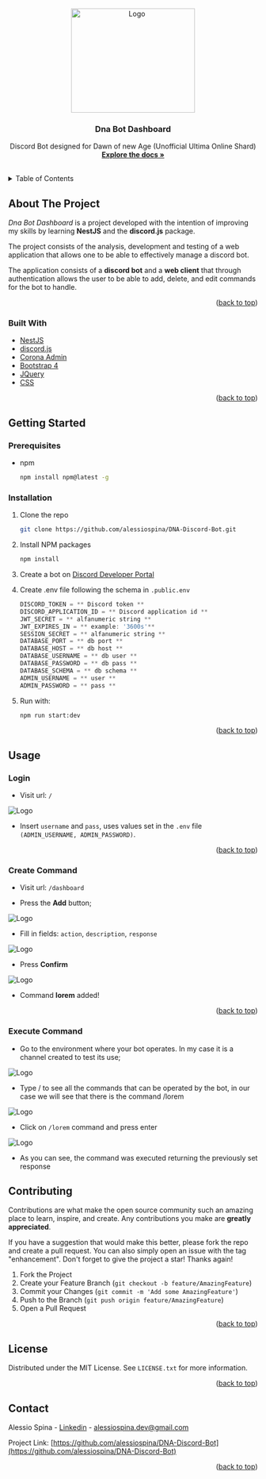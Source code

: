 <a name="readme-top"></a>


<!-- PROJECT LOGO -->
<br />
<div align="center">
  <a href="https://github.com/alessiospina/DNA-Discord-Bot">
    <img src="content/img/logo-dna.png" alt="Logo" width="250" height="210">
  </a>

  <h3 align="center">Dna Bot Dashboard</h3>

  <p align="center">
    Discord Bot designed for Dawn of new Age (Unofficial Ultima Online Shard)
    <br />
    <a href="https://github.com/alessiospina/DNA-Discord-Bot"><strong>Explore the docs »</strong></a>
    <br />
    <br />
  </p>
</div>



<!-- TABLE OF CONTENTS -->
<details>
  <summary>Table of Contents</summary>
  <ol>
    <li>
      <a href="#about-the-project">About The Project</a>
      <ul>
        <li><a href="#built-with">Built With</a></li>
      </ul>
    </li>
    <li>
      <a href="#getting-started">Getting Started</a>
      <ul>
        <li><a href="#prerequisites">Prerequisites</a></li>
        <li><a href="#installation">Installation</a></li>
      </ul>
    </li>
    <li><a href="#usage">Usage</a></li>
    <li><a href="#license">License</a></li>
    <li><a href="#contact">Contact</a></li>
  </ol>
</details>



<!-- ABOUT THE PROJECT -->
## About The Project
*Dna Bot Dashboard* is a project developed with the intention of improving my skills by learning **NestJS** and the **discord.js** package.

The project consists of the analysis, development and testing of a web application that allows one to be able to effectively manage a discord bot.

The application consists of a **discord bot** and a **web client** that through authentication allows the user to be able to add, delete, and edit commands for the bot to handle.

<p align="right">(<a href="#readme-top">back to top</a>)</p>

### Built With

* [NestJS](https://nestjs.com/)
* [discord.js](https://discord.js.org/#/)
* [Corona Admin](https://github.com/BootstrapDash/corona-free-dark-bootstrap-admin-template)
* [Bootstrap 4](https://getbootstrap.com/docs/4.6/getting-started/introduction/)
* [JQuery](https://jquery.com/)
* [CSS]()

<p align="right">(<a href="#readme-top">back to top</a>)</p>



<!-- GETTING STARTED -->
## Getting Started

### Prerequisites
* npm
  ```sh
  npm install npm@latest -g
  ```

### Installation

1. Clone the repo
   ```sh
   git clone https://github.com/alessiospina/DNA-Discord-Bot.git
   ```
2. Install NPM packages
   ```sh
   npm install
   ```
3. Create a bot on [Discord Developer Portal](https://discord.com/developers/docs)

4. Create .env file following the schema in `.public.env`
   ```js
   DISCORD_TOKEN = ** Discord token **
   DISCORD_APPLICATION_ID = ** Discord application id **
   JWT_SECRET = ** alfanumeric string **
   JWT_EXPIRES_IN = ** example: '3600s'**
   SESSION_SECRET = ** alfanumeric string **
   DATABASE_PORT = ** db port **
   DATABASE_HOST = ** db host **
   DATABASE_USERNAME = ** db user **
   DATABASE_PASSWORD = ** db pass **
   DATABASE_SCHEMA = ** db schema **
   ADMIN_USERNAME = ** user **
   ADMIN_PASSWORD = ** pass **
   ```
5. Run with: 
   ```sh
   npm run start:dev
   ```

<p align="right">(<a href="#readme-top">back to top</a>)</p>



<!-- USAGE EXAMPLES -->
## Usage


### Login 

* Visit url: `/`
  
<img src="content/img/login.png" alt="Logo"> 

* Insert `username` and `pass`, uses values set in the `.env` file `(ADMIN_USERNAME, ADMIN_PASSWORD)`.

<p align="right">(<a href="#readme-top">back to top</a>)</p>

### Create Command 

* Visit url: `/dashboard`
  
[](content/video/add-lorem-command.mov)

* Press the **Add** button;

<img src="content/img/add-command1.png" alt="Logo"> 

* Fill in fields: `action`, `description`, `response`

<img src="content/img/add-command2.png" alt="Logo"> 

* Press **Confirm**

<img src="content/img/add-command3.png" alt="Logo"> 

* Command **lorem** added!
<p align="right">(<a href="#readme-top">back to top</a>)</p>

### Execute Command

* Go to the environment where your bot operates. In my case it is a channel created to test its use;

<img src="content/img/execute-command1.png" alt="Logo"> 

* Type / to see all the commands that can be operated by the bot, in our case we will see that there is the command /lorem

<img src="content/img/execute-command2.png" alt="Logo"> 

* Click on `/lorem` command and press enter

<img src="content/img/execute-command3.png" alt="Logo"> 

* As you can see, the command was executed returning the previously set response


<!-- CONTRIBUTING -->
## Contributing

Contributions are what make the open source community such an amazing place to learn, inspire, and create. Any contributions you make are **greatly appreciated**.

If you have a suggestion that would make this better, please fork the repo and create a pull request. You can also simply open an issue with the tag "enhancement".
Don't forget to give the project a star! Thanks again!

1. Fork the Project
2. Create your Feature Branch (`git checkout -b feature/AmazingFeature`)
3. Commit your Changes (`git commit -m 'Add some AmazingFeature'`)
4. Push to the Branch (`git push origin feature/AmazingFeature`)
5. Open a Pull Request

<p align="right">(<a href="#readme-top">back to top</a>)</p>



<!-- LICENSE -->
## License

Distributed under the MIT License. See `LICENSE.txt` for more information.

<p align="right">(<a href="#readme-top">back to top</a>)</p>



<!-- CONTACT -->
## Contact

Alessio Spina - [Linkedin](https://www.linkedin.com/in/alessiospina93/) - alessiospina.dev@gmail.com

Project Link: [https://github.com/alessiospina/DNA-Discord-Bot](https://github.com/alessiospina/DNA-Discord-Bot)

<p align="right">(<a href="#readme-top">back to top</a>)</p>


